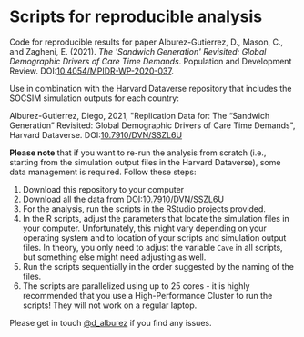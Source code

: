 # Scripts for reproducible analysis 

Code for reproducible results for paper Alburez-Gutierrez, D., Mason, C., and Zagheni, E. (2021). *The 'Sandwich Generation' Revisited: Global Demographic Drivers of Care Time Demands*. Population and Development Review. DOI:[10.4054/MPIDR-WP-2020-037](https://dx.doi.org/10.4054/MPIDR-WP-2020-037).

Use in combination with the Harvard Dataverse repository that includes the SOCSIM simulation outputs for each country:

Alburez-Gutierrez, Diego, 2021, "Replication Data for: The “Sandwich Generation” Revisited: Global Demographic Drivers of Care Time Demands", Harvard Dataverse. DOI:[10.7910/DVN/SSZL6U](https://doi.org/10.7910/DVN/SSZL6U)

**Please note** that if you want to re-run the analysis from scratch (i.e., starting from the simulation output files in the Harvard Dataverse), some data management is required.
Follow these steps:

1. Download this repository to your computer
1. Download all the data from DOI:[10.7910/DVN/SSZL6U](https://doi.org/10.7910/DVN/SSZL6U)
1. For the analysis, run the scripts in the RStudio projects provided. 
1. In the R scripts, adjust the parameters that locate the simulation files in your computer. Unfortunately, this might vary depending on your operating system and to location of your scripts and simulation output files. In theory, you only need to adjust the variable `Cave` in all scripts, but something else might need adjusting as well. 
1. Run the scripts sequentially in the order suggested by the naming of the files. 
1. The scripts are parallelized using up to 25 cores - it is highly recommended that you use a High-Performance Cluster to run the scripts! They will not work on a regular laptop. 

Please get in touch [@d_alburez](https://twitter.com/d_alburez) if you find any issues. 